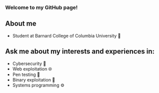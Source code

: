 ### Welcome to my GitHub page! 

## About me
- Student at Barnard College of Columbia University 🌆

## Ask me about my interests and experiences in:
- Cybersecurity 🔐
- Web exploitation 🌐
- Pen testing 🔏
- Binary exploitation 🔢
- Systems programming ⚙️






<!--
**mmstoic/mmstoic** is a ✨ _special_ ✨ repository because its `README.md` (this file) appears on your GitHub profile.

Here are some ideas to get you started:

- 🔭 I’m currently working on ...
- 🌱 I’m currently learning ...
- 👯 I’m looking to collaborate on ...
- 🤔 I’m looking for help with ...
- 💬 Ask me about ...
- 📫 How to reach me: ...
- 😄 Pronouns: ...
- ⚡ Fun fact: ...
-->

